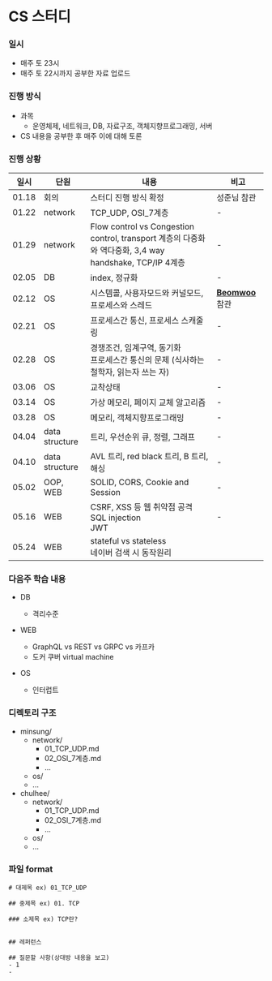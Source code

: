 # CS 스터디

### 일시

* 매주 토 23시
* 매주 토 22시까지 공부한 자료 업로드



### 진행 방식

* 과목
  * 운영체제, 네트워크, DB, 자료구조, 객체지향프로그래밍, 서버
* CS 내용을 공부한 후 매주 이에 대해 토론



### 진행 상황

| 일시  | 단원           | 내용                                                         | 비고                                          |
| ----- | -------------- | ------------------------------------------------------------ | --------------------------------------------- |
| 01.18 | 회의           | 스터디 진행 방식 확정                                        | 성준님 참관                                   |
| 01.22 | network        | TCP_UDP, OSI_7계층                                           | -                                             |
| 01.29 | network        | Flow control vs Congestion control, transport 계층의 다중화와 역다중화, 3,4 way handshake, TCP/IP 4계층 | -                                             |
| 02.05 | DB             | index, 정규화                                                | -                                             |
| 02.12 | OS             | 시스템콜, 사용자모드와 커널모드, 프로세스와 스레드           | [**Beomwoo**](https://github.com/doorBW) 참관 |
| 02.21 | OS             | 프로세스간 통신, 프로세스 스캐줄링                           | -                                             |
| 02.28 | OS             | 경쟁조건, 임계구역, 동기화 <br>프로세스간 통신의 문제 (식사하는 철학자, 읽는자 쓰는 자) | -                                             |
| 03.06 | OS             | 교착상태                                                     | -                                             |
| 03.14 | OS             | 가상 메모리,  페이지 교체 알고리즘                           | -                                             |
| 03.28 | OS             | 메모리, 객체지향프로그래밍                                   | -                                             |
| 04.04 | data structure | 트리, 우선순위 큐, 정렬, 그래프                              | -                                             |
| 04.10 | data structure | AVL 트리, red black 트리, B 트리, 해싱                       | -                                             |
| 05.02 | OOP, WEB       | SOLID, CORS, Cookie and Session                              | -                                             |
| 05.16 | WEB            | CSRF, XSS 등 웹 취약점 공격<br>SQL injection<br> JWT         | -                                             |
| 05.24 | WEB            | stateful vs stateless<br>네이버 검색 시 동작원리             |                                               |



### 다음주 학습 내용

* DB
  * 격리수준
* WEB
  * GraphQL vs REST vs GRPC vs 카프카
  * 도커 쿠버 virtual machine

* OS
  * 인터럽트







### 디렉토리 구조

* minsung/
  * network/
    * 01_TCP_UDP.md
    * 02_OSI_7계층.md
    * \...
  * os/
  * \...
* chulhee/
  * network/
    * 01_TCP_UDP.md
    * 02_OSI_7계층.md
    * ...
  * os/
  * ...



### 파일 format

```
# 대제목 ex) 01_TCP_UDP

## 중제목 ex) 01. TCP

### 소제목 ex) TCP란?


## 레퍼런스

## 질문할 사항(상대방 내용을 보고)
- 1
- 
```

